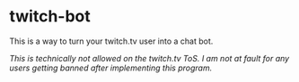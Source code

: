 # twitch-bot
This is a way to turn your twitch.tv user into a chat bot.

*This is technically not allowed on the twitch.tv ToS. I am not at fault for any users getting banned after implementing this program.*

